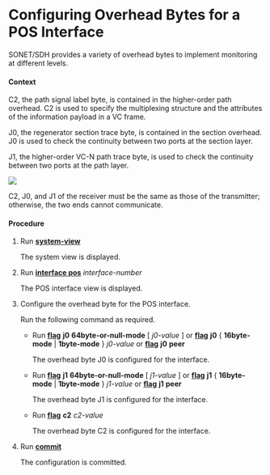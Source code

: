 Configuring Overhead Bytes for a POS Interface
==============================================

SONET/SDH provides a variety of overhead bytes to implement
monitoring at different levels.

#### Context

C2, the path signal label byte, is contained in the higher-order
path overhead. C2 is used to specify the multiplexing structure and
the attributes of the information payload in a VC frame.

J0, the regenerator section trace byte, is contained in the section
overhead. J0 is used to check the continuity between two ports at
the section layer.

J1, the higher-order VC-N path trace byte, is used to check the continuity
between two ports at the path layer.

![](../../../../public_sys-resources/note_3.0-en-us.png) 

C2, J0, and J1 of the receiver must be the same as those of the
transmitter; otherwise, the two ends cannot communicate.



#### Procedure

1. Run [**system-view**](cmdqueryname=system-view)
   
   
   
   The system view is displayed.
2. Run [**interface pos**](cmdqueryname=interface+pos) *interface-number*
   
   
   
   The POS interface
   view is displayed.
3. Configure the overhead byte for the POS interface.
   
   
   
   Run the following command as required.
   
   * Run [**flag**](cmdqueryname=flag) **j0** **64byte-or-null-mode** [ *j0-value* ] or [**flag**](cmdqueryname=flag) **j0** { **16byte-mode** | **1byte-mode** } *j0-value* or [**flag**](cmdqueryname=flag) **j0** **peer**
     
     The overhead byte J0 is configured for the interface.
   * Run [**flag**](cmdqueryname=flag) **j1** **64byte-or-null-mode** [ *j1-value* ] or [**flag**](cmdqueryname=flag) **j1** { **16byte-mode** | **1byte-mode** } *j1-value* or [**flag**](cmdqueryname=flag) **j1** **peer**
     
     The overhead byte J1 is configured for the interface.
   * Run [**flag**](cmdqueryname=flag) **c2** *c2-value*
     
     The overhead byte C2 is configured
     for the interface.
4. Run [**commit**](cmdqueryname=commit)
   
   
   
   The configuration is committed.
